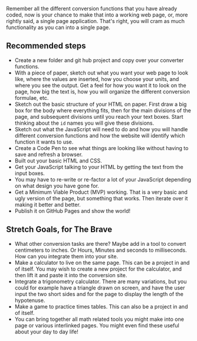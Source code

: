 Remember all the different conversion functions that you have already coded, now is your chance to make that into a working web page, or, more rightly said, a single page application. That's right, you will cram as much functionality as you can into a single page.

## Recommended steps

- Create a new folder and git hub project and copy over your converter functions.
- With a piece of paper, sketch out what you want your web page to look like, where the values are inserted, how you choose your units, and where you see the output. Get a feel for how you want it to look on the page, how big the text is, how you will organize the different conversion formulae, etc.
- Sketch out the basic structure of your HTML on paper. First draw a big box for the body where everything fits, then for the main divisions of the page, and subsequent divisions until you reach your text boxes. Start thinking about the `id` names you will give these divisions.
- Sketch out what the JavaScript will need to do and how you will handle different conversion functions and how the website will identify which function it wants to use.
- Create a Code Pen to see what things are looking like without having to save and refresh a browser.
- Built out your basic HTML and CSS.
- Get your JavaScript talking to your HTML by getting the text from the input boxes.
- You may have to re-write or re-factor a lot of your JavaScript depending on what design you have gone for.
- Get a Minimum Viable Product (MVP) working. That is a very basic and ugly version of the page, but something that works. Then iterate over it making it better and better.
- Publish it on GitHub Pages and show the world!

## Stretch Goals, for The Brave

- What other conversion tasks are there? Maybe add in a tool to convert centimeters to inches. Or Hours, Minutes and seconds to milliseconds. How can you integrate them into your site.
- Make a calculator to live on the same page. This can be a project in and of itself. You may wish to create a new project for the calculator, and then lift it and paste it into the conversion site.
- Integrate a trigonometry calculator. There are many variations, but you could for example have a triangle drawn on screen, and have the user input the two short sides and for the page to display the length of the hypotenuse.
- Make a game to practice times tables. This can also be a project in and of itself.
- You can bring together all math related tools you might make into one page or various interlinked pages. You might even find these useful about your day to day life!
